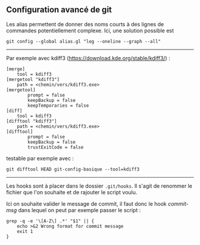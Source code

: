 ## Configuration avancé de git

Les alias permettent de donner des noms courts à des lignes de commandes potentiellement complexe.
Ici, une solution possible est 

```
git config --global alias.gl "log --oneline --graph --all"
```
---

Par exemple avec kdiff3 (https://download.kde.org/stable/kdiff3/) : 

```
[merge]
	tool = kdiff3
[mergetool "kdiff3"]
	path = <chemin/vers/kdiff3.exe>
[mergetool]
        prompt = false
        keepBackup = false
        keepTemporaries = false
[diff]
	tool = kdiff3
[difftool "kdiff3"]
	path = <chemin/vers/kdiff3.exe>
[difftool]
        prompt = false
        keepBackup = false
        trustExitCode = false
```



testable par exemple avec : 

```
git difftool HEAD git-config-basique --tool=kdiff3
```
---

Les hooks sont à placer dans le dossier
`.git/hooks`. Il s'agit de renommer le fichier que l'on souhaite et de rajouter le script voulu.

Ici on souhaite valider le message de commit, il faut donc le hook *commit-msg* dans lequel on peut par exemple passer le script : 

```
grep -q -e '\[A-Z\] .*' "$1" || {
	echo >&2 Wrong format for commit message
	exit 1
}
```